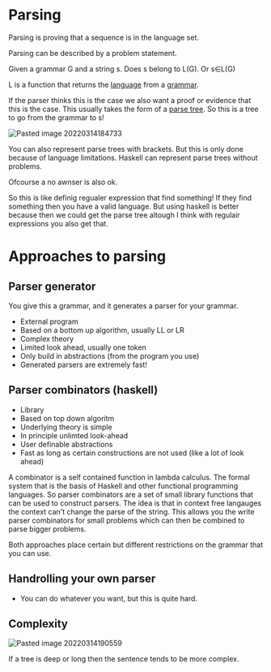 # Parsing

Parsing is proving that a sequence is in the language set. 

Parsing can be described by a problem statement.

Given a grammar G and a string s. Does s belong to L(G). Or s∈L(G)

L is a function that returns the [language](app://obsidian.md/language) from a [grammar](app://obsidian.md/grammar).

If the parser thinks this is the case we also want a proof or evidence that this is the case. This usually takes the form of a [parse tree](parsetree.md). So this is a tree to go from the grammar to s!

![Pasted image 20220314184733](Pasted%20image%2020220314184733.webp)

You can also represent parse trees with brackets. But this is only done because of language limitations. Haskell can represent parse trees without problems. 

Ofcourse a no awnser is also ok.

So this is like definig regualer expression that find something! If they find something then you have a valid language. But using haskell is better because then we could get the parse tree altough I think with regulair expressions you also get that.

# Approaches to parsing

## Parser generator

You give this a grammar, and it generates a parser for your grammar.

-   External program
-   Based on a bottom up algorithm, usually LL or LR
-   Complex theory
-   Limited look ahead, usually one token
-   Only build in abstractions (from the program you use)
-   Generated parsers are extremely fast!

## Parser combinators (haskell)

-   Library
-   Based on top down algoritm
-   Underlying theory is simple
-   In principle unlimted look-ahead
-   User definable abstractions
-   Fast as long as certain constructions are not used (like a lot of look ahead)

A combinator is a self contained function in lambda calculus. The formal system that is the basis of Haskell and other functional programming languages. So parser combinators are a set of small library functions that can be used to construct parsers. The idea is that in context free langauges the context can't change the parse of the string. This allows you the write parser combinators for small problems which can then be combined to parse bigger problems. 


Both approaches place certain but different restrictions on the grammar that you can use.

## Handrolling your own parser

-   You can do whatever you want, but this is quite hard.


## Complexity 
![Pasted image 20220314190559](Pasted%20image%2020220314190559.webp)

If a tree is deep or long then the sentence tends to be more complex. 